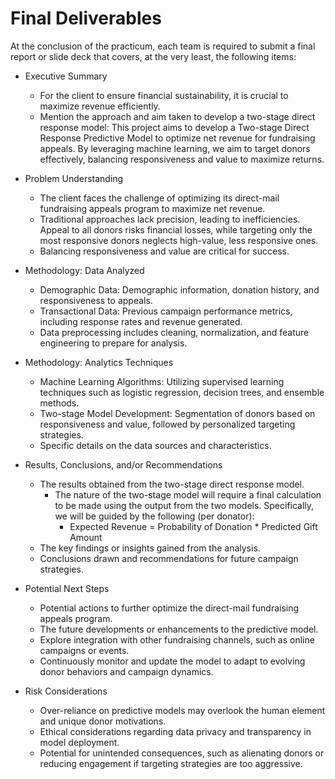 # Final Deliverables
At the conclusion of the practicum, each team is required to submit a final report or slide deck that
covers, at the very least, the following items:

* Executive Summary
	* For the client to ensure financial sustainability, it is crucial to maximize revenue efficiently.
	* Mention the approach and aim taken to develop a two-stage direct response model: This project aims to develop a Two-stage Direct Response Predictive Model to optimize net revenue for fundraising appeals. By leveraging machine learning, we aim to target donors effectively, balancing responsiveness and value to maximize returns.


* Problem Understanding
	* The client faces the challenge of optimizing its direct-mail fundraising appeals program to maximize net revenue. 
	* Traditional approaches lack precision, leading to inefficiencies. Appeal to all donors risks financial losses, while targeting only the most responsive donors neglects high-value, less responsive ones. 
	* Balancing responsiveness and value are critical for success.


* Methodology: Data Analyzed
	* Demographic Data: Demographic information, donation history, and responsiveness to appeals.
	* Transactional Data: Previous campaign performance metrics, including response rates and revenue generated.
	* Data preprocessing includes cleaning, normalization, and feature engineering to prepare for analysis.


* Methodology: Analytics Techniques
	* Machine Learning Algorithms: Utilizing supervised learning techniques such as logistic regression, decision trees, and ensemble methods.
	* Two-stage Model Development: Segmentation of donors based on responsiveness and value, followed by personalized targeting strategies.
	* Specific details on the data sources and characteristics.


* Results, Conclusions, and/or Recommendations
	* The results obtained from the two-stage direct response model.
		* The nature of the two-stage model will require a final calculation to be made using the output from the two models. Specifically, we will be guided by the following (per donator):
			* Expected Revenue =  Probability of Donation * Predicted Gift Amount
	* The key findings or insights gained from the analysis.
	* Conclusions drawn and recommendations for future campaign strategies.


* Potential Next Steps
	* Potential actions to further optimize the direct-mail fundraising appeals program.
	* The future developments or enhancements to the predictive model.
	* Explore integration with other fundraising channels, such as online campaigns or events.
	* Continuously monitor and update the model to adapt to evolving donor behaviors and campaign dynamics.


* Risk Considerations
	* Over-reliance on predictive models may overlook the human element and unique donor motivations.
	* Ethical considerations regarding data privacy and transparency in model deployment.
	* Potential for unintended consequences, such as alienating donors or reducing engagement if targeting strategies are too aggressive.

 

